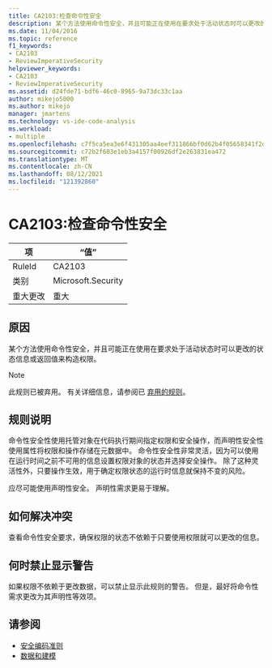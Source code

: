 ```yaml
---
title: CA2103:检查命令性安全
description: 某个方法使用命令性安全，并且可能正在使用在要求处于活动状态时可以更改的状态信息或返回值来构造权限。
ms.date: 11/04/2016
ms.topic: reference
f1_keywords:
- CA2103
- ReviewImperativeSecurity
helpviewer_keywords:
- CA2103
- ReviewImperativeSecurity
ms.assetid: d24fde71-bdf6-46c0-8965-9a73dc33c1aa
author: mikejo5000
ms.author: mikejo
manager: jmartens
ms.technology: vs-ide-code-analysis
ms.workload:
- multiple
ms.openlocfilehash: c7f5ca5ea3e6f431305aa4eef311866bf0d62b4f05658341f2d2e9c94f8ea2d2
ms.sourcegitcommit: c72b2f603e1eb3a4157f00926df2e263831ea472
ms.translationtype: MT
ms.contentlocale: zh-CN
ms.lasthandoff: 08/12/2021
ms.locfileid: "121392860"
---
```

# <a name="ca2103-review-imperative-security"></a>CA2103:检查命令性安全

|项|“值”|
|-|-|
|RuleId|CA2103|
|类别|Microsoft.Security|
|重大更改|重大|

## <a name="cause"></a>原因
某个方法使用命令性安全，并且可能正在使用在要求处于活动状态时可以更改的状态信息或返回值来构造权限。

> [!NOTE]
> 此规则已被弃用。 有关详细信息，请参阅已 [弃用的规则](fxcop-unported-deprecated-rules.md)。

## <a name="rule-description"></a>规则说明

命令性安全性使用托管对象在代码执行期间指定权限和安全操作，而声明性安全性使用属性将权限和操作存储在元数据中。 命令性安全性非常灵活，因为可以使用在运行时间之前不可用的信息设置权限对象的状态并选择安全操作。 除了这种灵活性外，只要操作生效，用于确定权限状态的运行时信息就保持不变的风险。

应尽可能使用声明性安全。 声明性需求更易于理解。

## <a name="how-to-fix-violations"></a>如何解决冲突

查看命令性安全要求，确保权限的状态不依赖于只要使用权限就可以更改的信息。

## <a name="when-to-suppress-warnings"></a>何时禁止显示警告

如果权限不依赖于更改数据，可以禁止显示此规则的警告。 但是，最好将命令性需求更改为其声明性等效项。

## <a name="see-also"></a>请参阅

- [安全编码准则](/dotnet/standard/security/secure-coding-guidelines)
- [数据和建模](/dotnet/framework/data/index)
